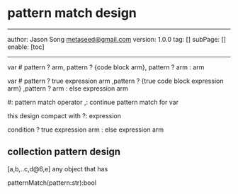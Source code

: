 # pattern match design
---
author: Jason Song <metaseed@gmail.com>
version: 1.0.0
tag: []
subPage: []
enable: [toc]

---

var #
   pattern ? arm,
   pattern ? {code block arm},
   pattern ? arm
   : arm
   
   
var # pattern ? true expression arm
      ,pattern ? {true code block expression arm}
      ,pattern ? arm
      : else expression arm
   
   #: pattern match operator
   ,: continue pattern match for var

   
   this design compact with ?: expression
   
   
   condition
      ? true expression arm
      : else expression arm
   
   ## collection pattern design
   [a,b,..c,d@6,e]
   any object that has
   
  patternMatch(pattern:str):bool
   
   
   
   

